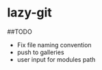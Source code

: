 # lazy-git

##TODO
 - Fix file naming convention
 - push to galleries
 - user input for modules path